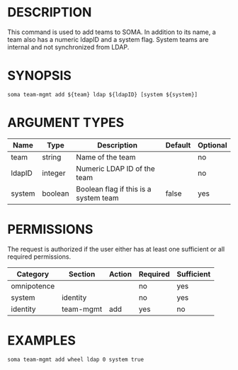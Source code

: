# DESCRIPTION

This command is used to add teams to SOMA. In addition to its name, a
team also has a numeric ldapID and a system flag. System teams are
internal and not synchronized from LDAP.

# SYNOPSIS

```
soma team-mgmt add ${team} ldap ${ldapID} [system ${system}]
```

# ARGUMENT TYPES

Name | Type |     Description   | Default | Optional
 --- |  --- | ----------------- | ------- | --------
team | string | Name of the team | | no
ldapID | integer | Numeric LDAP ID of the team | | no
system | boolean | Boolean flag if this is a system team | false | yes

# PERMISSIONS

The request is authorized if the user either has at least one
sufficient or all required permissions.

Category | Section | Action | Required | Sufficient
 ------- | ------- | ------ | -------- | ----------
omnipotence | | | no | yes
system | identity | | no | yes
identity | team-mgmt | add | yes | no

# EXAMPLES

```
soma team-mgmt add wheel ldap 0 system true
```
